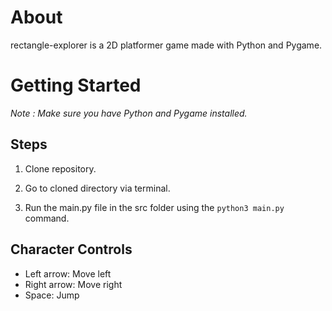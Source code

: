 # About
rectangle-explorer is a 2D platformer game made with Python and Pygame.

# Getting Started
_Note : Make sure you have Python and Pygame installed._

## Steps
1. Clone repository.

2. Go to cloned directory via terminal.

3. Run the main.py file in the src folder using the `python3 main.py` command.

## Character Controls
- Left arrow: Move left
- Right arrow: Move right
- Space: Jump

